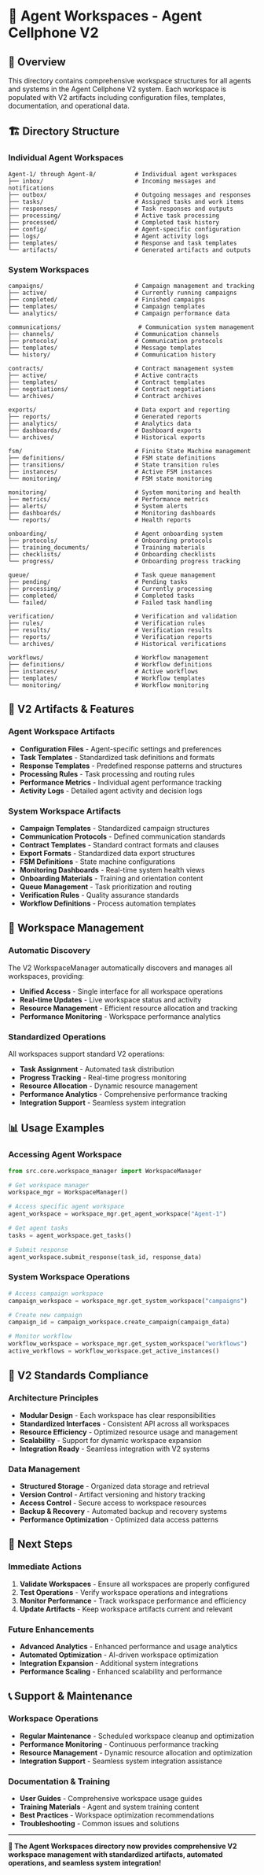 # 🚀 Agent Workspaces - Agent Cellphone V2

## 🎯 **Overview**
This directory contains comprehensive workspace structures for all agents and systems in the Agent Cellphone V2 system. Each workspace is populated with V2 artifacts including configuration files, templates, documentation, and operational data.

## 🏗️ **Directory Structure**

### **Individual Agent Workspaces**
```
Agent-1/ through Agent-8/           # Individual agent workspaces
├── inbox/                          # Incoming messages and notifications
├── outbox/                         # Outgoing messages and responses
├── tasks/                          # Assigned tasks and work items
├── responses/                      # Task responses and outputs
├── processing/                     # Active task processing
├── processed/                      # Completed task history
├── config/                         # Agent-specific configuration
├── logs/                           # Agent activity logs
├── templates/                      # Response and task templates
└── artifacts/                      # Generated artifacts and outputs
```

### **System Workspaces**
```
campaigns/                          # Campaign management and tracking
├── active/                         # Currently running campaigns
├── completed/                      # Finished campaigns
├── templates/                      # Campaign templates
└── analytics/                      # Campaign performance data

communications/                      # Communication system management
├── channels/                       # Communication channels
├── protocols/                      # Communication protocols
├── templates/                      # Message templates
└── history/                        # Communication history

contracts/                          # Contract management system
├── active/                         # Active contracts
├── templates/                      # Contract templates
├── negotiations/                   # Contract negotiations
└── archives/                       # Contract archives

exports/                            # Data export and reporting
├── reports/                        # Generated reports
├── analytics/                      # Analytics data
├── dashboards/                     # Dashboard exports
└── archives/                       # Historical exports

fsm/                                # Finite State Machine management
├── definitions/                    # FSM state definitions
├── transitions/                    # State transition rules
├── instances/                      # Active FSM instances
└── monitoring/                     # FSM state monitoring

monitoring/                         # System monitoring and health
├── metrics/                        # Performance metrics
├── alerts/                         # System alerts
├── dashboards/                     # Monitoring dashboards
└── reports/                        # Health reports

onboarding/                         # Agent onboarding system
├── protocols/                      # Onboarding protocols
├── training_documents/             # Training materials
├── checklists/                     # Onboarding checklists
└── progress/                       # Onboarding progress tracking

queue/                              # Task queue management
├── pending/                        # Pending tasks
├── processing/                     # Currently processing
├── completed/                      # Completed tasks
└── failed/                         # Failed task handling

verification/                       # Verification and validation
├── rules/                          # Verification rules
├── results/                        # Verification results
├── reports/                        # Verification reports
└── archives/                       # Historical verifications

workflows/                          # Workflow management
├── definitions/                    # Workflow definitions
├── instances/                      # Active workflows
├── templates/                      # Workflow templates
└── monitoring/                     # Workflow monitoring
```

## 🚀 **V2 Artifacts & Features**

### **Agent Workspace Artifacts**
- **Configuration Files** - Agent-specific settings and preferences
- **Task Templates** - Standardized task definitions and formats
- **Response Templates** - Predefined response patterns and structures
- **Processing Rules** - Task processing and routing rules
- **Performance Metrics** - Individual agent performance tracking
- **Activity Logs** - Detailed agent activity and decision logs

### **System Workspace Artifacts**
- **Campaign Templates** - Standardized campaign structures
- **Communication Protocols** - Defined communication standards
- **Contract Templates** - Standard contract formats and clauses
- **Export Formats** - Standardized data export structures
- **FSM Definitions** - State machine configurations
- **Monitoring Dashboards** - Real-time system health views
- **Onboarding Materials** - Training and orientation content
- **Queue Management** - Task prioritization and routing
- **Verification Rules** - Quality assurance standards
- **Workflow Definitions** - Process automation templates

## 🔧 **Workspace Management**

### **Automatic Discovery**
The V2 WorkspaceManager automatically discovers and manages all workspaces, providing:
- **Unified Access** - Single interface for all workspace operations
- **Real-time Updates** - Live workspace status and activity
- **Resource Management** - Efficient resource allocation and tracking
- **Performance Monitoring** - Workspace performance analytics

### **Standardized Operations**
All workspaces support standard V2 operations:
- **Task Assignment** - Automated task distribution
- **Progress Tracking** - Real-time progress monitoring
- **Resource Allocation** - Dynamic resource management
- **Performance Analytics** - Comprehensive performance tracking
- **Integration Support** - Seamless system integration

## 📊 **Usage Examples**

### **Accessing Agent Workspace**
```python
from src.core.workspace_manager import WorkspaceManager

# Get workspace manager
workspace_mgr = WorkspaceManager()

# Access specific agent workspace
agent_workspace = workspace_mgr.get_agent_workspace("Agent-1")

# Get agent tasks
tasks = agent_workspace.get_tasks()

# Submit response
agent_workspace.submit_response(task_id, response_data)
```

### **System Workspace Operations**
```python
# Access campaign workspace
campaign_workspace = workspace_mgr.get_system_workspace("campaigns")

# Create new campaign
campaign_id = campaign_workspace.create_campaign(campaign_data)

# Monitor workflow
workflow_workspace = workspace_mgr.get_system_workspace("workflows")
active_workflows = workflow_workspace.get_active_instances()
```

## 🎯 **V2 Standards Compliance**

### **Architecture Principles**
- **Modular Design** - Each workspace has clear responsibilities
- **Standardized Interfaces** - Consistent API across all workspaces
- **Resource Efficiency** - Optimized resource usage and management
- **Scalability** - Support for dynamic workspace expansion
- **Integration Ready** - Seamless integration with V2 systems

### **Data Management**
- **Structured Storage** - Organized data storage and retrieval
- **Version Control** - Artifact versioning and history tracking
- **Access Control** - Secure access to workspace resources
- **Backup & Recovery** - Automated backup and recovery systems
- **Performance Optimization** - Optimized data access patterns

## 🚀 **Next Steps**

### **Immediate Actions**
1. **Validate Workspaces** - Ensure all workspaces are properly configured
2. **Test Operations** - Verify workspace operations and integrations
3. **Monitor Performance** - Track workspace performance and efficiency
4. **Update Artifacts** - Keep workspace artifacts current and relevant

### **Future Enhancements**
- **Advanced Analytics** - Enhanced performance and usage analytics
- **Automated Optimization** - AI-driven workspace optimization
- **Integration Expansion** - Additional system integrations
- **Performance Scaling** - Enhanced scalability and performance

## 📞 **Support & Maintenance**

### **Workspace Operations**
- **Regular Maintenance** - Scheduled workspace cleanup and optimization
- **Performance Monitoring** - Continuous performance tracking
- **Resource Management** - Dynamic resource allocation and optimization
- **Integration Support** - Seamless system integration assistance

### **Documentation & Training**
- **User Guides** - Comprehensive workspace usage guides
- **Training Materials** - Agent and system training content
- **Best Practices** - Workspace optimization recommendations
- **Troubleshooting** - Common issues and solutions

---

**🎯 The Agent Workspaces directory now provides comprehensive V2 workspace management with standardized artifacts, automated operations, and seamless system integration!**


